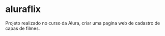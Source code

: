# aluraflix
Projeto realizado no curso da Alura, criar uma pagina web de cadastro de capas de filmes.
